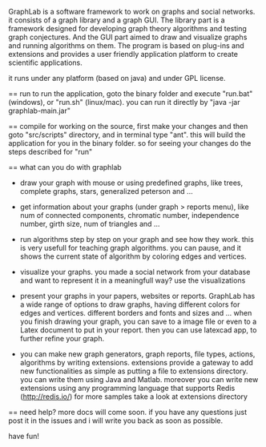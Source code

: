 GraphLab is a software framework to work on graphs and social networks. it consists of a graph library and a graph GUI. The library part is a framework designed for developing graph theory algorithms and testing graph conjectures. And the GUI part aimed to draw and visualize graphs and running algorithms on them. The program is based on plug-ins and extensions and provides a user friendly application platform to create scientific applications.

it runs under any platform (based on java) and under GPL license.

== run
to run the application, goto the binary folder and execute "run.bat" (windows), or "run.sh" (linux/mac).
you can run it directly by "java -jar graphlab-main.jar"

== compile
for working on the source, first make your changes and then goto "src/scripts" directory, and in terminal 
type "ant". this will build the application for you in the binary folder. so for seeing your changes
do the steps described for "run"

== what can you do with graphlab

* draw your graph with mouse or using predefined graphs, like trees, complete graphs, stars, generalized peterson and ...
* get information about your graphs (under graph > reports menu), like num of connected components, chromatic number, independence number, girth size, num of triangles and ...
* run algorithms step by step on your graph and see how they work. this is very usefull for teaching graph algorithms. you can pause, and it shows the current state of algorithm by coloring edges and vertices.
* visualize your graphs. you made a social network from your database and want to represent it in a meaningfull way? use the visualizations
* present your graphs in your papers, websites or reports. GraphLab has a wide range of options to draw graphs, having different colors for edges and vertices. different borders and fonts and sizes and ... when you finish drawing your graph, you can save to a image file or even to a Latex document to put in your report. then you can use latexcad app, to further refine your graph.

* you can make new graph generators, graph reports, file types, actions, algorithms by writing extensions. extensions provide a gateway to add new functionalities as simple as putting a file to extensions directory. you can write them using Java and Matlab. moreover you can write new extensions using any programming language that supports Redis (http://redis.io/)
for more samples take a look at extensions directory

== need help?
more docs will come soon. if you have any questions just post it in the issues and i will write you back as soon as possible.


have fun!
